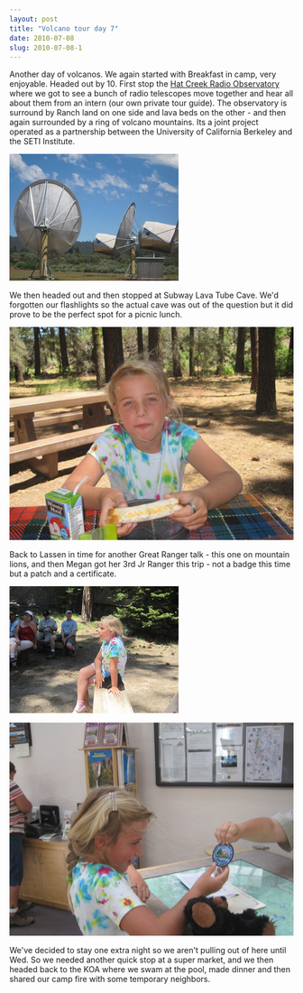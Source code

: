 ```yaml
---
layout: post
title: "Volcano tour day 7"
date: 2010-07-08
slug: 2010-07-08-1
---
```


Another day of volcanos.  We again started with Breakfast in camp, very enjoyable.  Headed out by 10.  First stop the  [Hat Creek Radio Observatory](http://www.hcro.org/)  where we got to see a bunch of radio telescopes move together and hear all about them from an intern (our own private tour guide).  The observatory is surround by Ranch land on one side and lava beds on the other - and then again surrounded by a ring of volcano mountains.  Its a joint project  operated as a partnership between the University of California Berkeley and the SETI Institute. 

 ![](/images/assets/IMG_1584-thumb-300x225-98.jpg) 



We then headed out and then stopped at Subway Lava Tube Cave.  We&apos;d forgotten our flashlights so the actual cave was out of the question but it did prove to be the perfect spot for a picnic lunch.

 ![](/images/assets/IMG_1585-thumb-600x450-104.jpg) 

Back to Lassen in time for another Great Ranger talk - this one on mountain lions, and then Megan got her 3rd Jr Ranger this trip - not a badge this time but a patch and a certificate.

 ![](/images/assets/IMG_1588-thumb-300x225-101.jpg) 

 ![](/images/assets/IMG_1593-thumb-600x450-107.jpg) 

We&apos;ve decided to stay one extra night so we aren&apos;t pulling out of here until Wed.  So we needed another quick stop at a super market, and we then headed back to the KOA where we swam at the pool, made dinner and then shared our camp fire with some temporary neighbors. <br />
